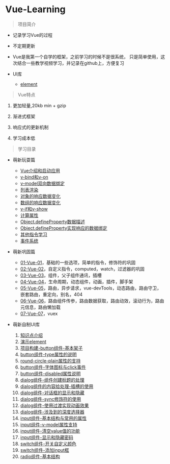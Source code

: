 # Vue-Learning

> 项目简介

* 记录学习Vue的过程

* 不定期更新

* Vue是我第一个自学的框架，之前学习的时候不是很系统，
    只是简单使用，这次结合一些教学视频学习，并记录在github上，方便复习

* UI库
    * [element](https://element.eleme.cn/#/zh-CN/)    
    
> Vue特点

1. 更加轻量,20kb min + gzip

2. 渐进式框架

3. 响应式的更新机制

4. 学习成本低 

> 学习目录

* 萌新玩耍篇

    * [Vue介绍和启动应用](./01-萌新玩耍篇/01-Vue介绍和启动应用/Vue介绍和启动应用.md)
    * [v-bind和v-on](./01-萌新玩耍篇/02-v-bind和v-on/v-bind和v-on.md)
    * [v-model双向数据绑定](./01-萌新玩耍篇/03-v-model双向数据绑定/v-model双向数据绑定.md)
    * [列表渲染](./01-萌新玩耍篇/04-列表渲染/列表渲染.md)
    * [对象的响应数据变化](./01-萌新玩耍篇/05-对象的响应数据变化/对象的响应数据变化.md)
    * [数组的响应数据变化](./01-萌新玩耍篇/06-数组的响应数据变化/数组的响应数据变化.md)
    * [v-if和v-show](./01-萌新玩耍篇/07-v-if和v-show/v-if和v-show.md)
    * [计算属性](./01-萌新玩耍篇/08-计算属性/计算属性.md)
    * [Object.defineProperty数据描述](./01-萌新玩耍篇/09-Object.defineProperty数据描述/Object.defineProperty数据描述.md)
    * [Object.defineProperty实现响应的数据绑定](./01-萌新玩耍篇/10-Object.defineProperty实现响应的数据绑定/Object.defineProperty实现响应的数据绑定.md)
    * [其他指令学习](./01-萌新玩耍篇/11-其他指令学习/其他指令学习.md)
    * [事件系统](./01-萌新玩耍篇/12-事件系统/事件系统.md)

* 萌新巩固篇 
    * [01-Vue-01](./02-萌新巩固篇/01-Vue-01/Vue-01.md)，基础的一些选项，简单的指令，修饰符的巩固
    * [02-Vue-02](./02-萌新巩固篇/02-Vue-02/Vue-02.md)，自定义指令，computed，watch，过滤器的巩固
    * [03-Vue-03](./02-萌新巩固篇/03-Vue-03/Vue-03.md)，组件，父子组件通讯，插槽
    * [04-Vue-04](./02-萌新巩固篇/04-Vue-04/Vue-04.md)，生命周期，动态组件，动画，插件，脚手架
    * [05-Vue-05](./02-萌新巩固篇/05-Vue-05/Vue-05.md)，路由，异步请求，vue-devTools，动态路由，路由守卫，嵌套路由，重定向，别名，404
    * [06-Vue-06](./02-萌新巩固篇/06-Vue-06/Vue-06.md)，路由组件传参，路由数据获取，路由动效，滚动行为，路由元信息，路由懒加载
    * [07-Vue-07](./02-萌新巩固篇/07-Vue-07/Vue-07.md)，vuex

* 萌新自制UI库
    1. [知识点介绍](./03-萌新自制UI库/01-知识点介绍/知识点介绍.md)    
    2. [演示element](./03-萌新自制UI库/02-演示element/演示element.md)    
    3. [项目构建-button组件-基本架子](./03-萌新自制UI库/03-项目构建-button组件-基本架子/项目构建-button组件-基本架子.md)    
    4. [button组件-type属性的说明](./03-萌新自制UI库/04-button组件-type属性的说明/button组件-type属性的说明.md)    
    5. [round-circle-plain属性的支持](./03-萌新自制UI库/05-round-circle-plain属性的支持/round-circle-plain属性的支持.md)    
    6. [button组件-字体图标与click事件](./03-萌新自制UI库/06-button组件-字体图标与click事件/button组件-字体图标与click事件.md)    
    7. [button组件-disabled属性说明](./03-萌新自制UI库/07-button组件-disabled属性说明/button组件-disabled属性说明.md)    
    8. [dialog组件-组件创建标题的处理](./03-萌新自制UI库/08-dialog组件-组件创建标题的处理/dialog组件-组件创建标题的处理.md)    
    9. [dialog组件的内容给处理-插槽的使用](./03-萌新自制UI库/09-dialog组件的内容给处理-插槽的使用/dialog组件的内容给处理-插槽的使用.md)    
    10. [dialog组件-对话框的显示和隐藏](./03-萌新自制UI库/10-dialog组件-对话框的显示和隐藏/dialog组件-对话框的显示和隐藏.md)    
    11. [dialog组件-sync修饰符的使用](./03-萌新自制UI库/11-dialog组件-sync修饰符的使用/dialog组件-sync修饰符的使用.md)    
    12. [dialog组件-使用过渡实现动画效果](./03-萌新自制UI库/12-dialog组件-使用过渡实现动画效果/dialog组件-使用过渡实现动画效果.md)    
    13. [dialog组件-涉及到的深度选择器](./03-萌新自制UI库/13-dialog组件-涉及到的深度选择器/dialog组件-涉及到的深度选择器.md)    
    14. [input组件-基本结构与常用的属性](./03-萌新自制UI库/14-input组件-基本结构与常用的属性/input组件-基本结构与常用的属性.md)    
    15. [input组件-v-model属性支持](./03-萌新自制UI库/15-input组件-v-model属性支持/input组件-v-model属性支持.md)    
    16. [input组件-清空value值的功能](./03-萌新自制UI库/16-input组件-清空value值的功能/input组件-清空value值的功能.md)    
    17. [input组件-显示和隐藏密码](./03-萌新自制UI库/17-input组件-显示和隐藏密码/input组件-显示和隐藏密码.md)    
    18. [switch组件-开关自定义颜色](./03-萌新自制UI库/18-switch组件-开关自定义颜色/switch组件-开关自定义颜色.md)    
    19. [switch组件-添加input框](./03-萌新自制UI库/19-switch组件-添加input框/switch组件-添加input框.md)    
    20. [radio组件-基本结构](./03-萌新自制UI库/20-radio组件-基本结构/radio组件-基本结构.md)    
